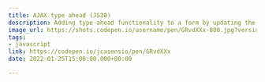 ```yaml
---
title: AJAX type ahead (JS30)
description: Adding type ahead functionality to a form by updating the DOM
image_url: https://shots.codepen.io/username/pen/GRvdXXx-800.jpg?version=1636398544
tags:
- javascript
link: https://codepen.io/jcasensio/pen/GRvdXXx
date: 2022-01-25T15:00:00.000+00:00

---
```

